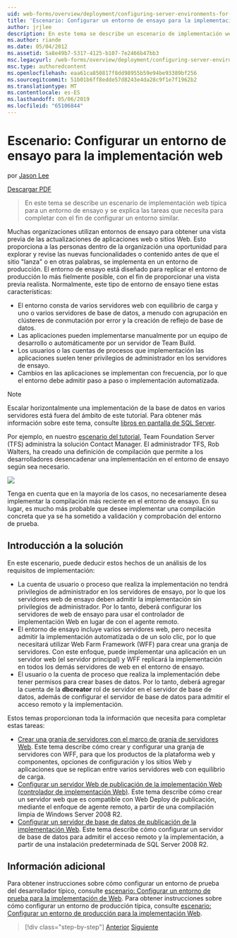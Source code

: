 ```yaml
---
uid: web-forms/overview/deployment/configuring-server-environments-for-web-deployment/scenario-configuring-a-staging-environment-for-web-deployment
title: 'Escenario: Configurar un entorno de ensayo para la implementación de Web | Microsoft Docs'
author: jrjlee
description: En este tema se describe un escenario de implementación web típica para un entorno de ensayo y se explica las tareas que necesita para completar con el fin de configurar un entorno similar...
ms.author: riande
ms.date: 05/04/2012
ms.assetid: 5a8e49b7-5317-4125-b107-7e2466b47bb3
msc.legacyurl: /web-forms/overview/deployment/configuring-server-environments-for-web-deployment/scenario-configuring-a-staging-environment-for-web-deployment
msc.type: authoredcontent
ms.openlocfilehash: eaa61ca850817f8dd98955b59e94be93389bf256
ms.sourcegitcommit: 51b01b6ff8edde57d8243e4da28c9f1e7f1962b2
ms.translationtype: MT
ms.contentlocale: es-ES
ms.lasthandoff: 05/06/2019
ms.locfileid: "65106844"
---
```

# <a name="scenario-configuring-a-staging-environment-for-web-deployment"></a>Escenario: Configurar un entorno de ensayo para la implementación web

por [Jason Lee](https://github.com/jrjlee)

[Descargar PDF](https://msdnshared.blob.core.windows.net/media/MSDNBlogsFS/prod.evol.blogs.msdn.com/CommunityServer.Blogs.Components.WeblogFiles/00/00/00/63/56/8130.DeployingWebAppsInEnterpriseScenarios.pdf)

> En este tema se describe un escenario de implementación web típica para un entorno de ensayo y se explica las tareas que necesita para completar con el fin de configurar un entorno similar.

Muchas organizaciones utilizan entornos de ensayo para obtener una vista previa de las actualizaciones de aplicaciones web o sitios Web. Esto proporciona a las personas dentro de la organización una oportunidad para explorar y revise las nuevas funcionalidades o contenido antes de que el sitio "lanza" o en otras palabras, se implementa en un entorno de producción. El entorno de ensayo está diseñado para replicar el entorno de producción lo más fielmente posible, con el fin de proporcionar una vista previa realista. Normalmente, este tipo de entorno de ensayo tiene estas características:

- El entorno consta de varios servidores web con equilibrio de carga y uno o varios servidores de base de datos, a menudo con agrupación en clústeres de conmutación por error y la creación de reflejo de base de datos.
- Las aplicaciones pueden implementarse manualmente por un equipo de desarrollo o automáticamente por un servidor de Team Build.
- Los usuarios o las cuentas de procesos que implementación las aplicaciones suelen tener privilegios de administrador en los servidores de ensayo.
- Cambios en las aplicaciones se implementan con frecuencia, por lo que el entorno debe admitir paso a paso o implementación automatizada.

> [!NOTE]
> Escalar horizontalmente una implementación de la base de datos en varios servidores está fuera del ámbito de este tutorial. Para obtener más información sobre este tema, consulte [libros en pantalla de SQL Server](https://technet.microsoft.com/library/ms130214.aspx).

Por ejemplo, en nuestro [escenario del tutorial](../deploying-web-applications-in-enterprise-scenarios/enterprise-web-deployment-scenario-overview.md), Team Foundation Server (TFS) administra la solución Contact Manager. El administrador TFS, Rob Walters, ha creado una definición de compilación que permite a los desarrolladores desencadenar una implementación en el entorno de ensayo según sea necesario.

![](scenario-configuring-a-staging-environment-for-web-deployment/_static/image1.png)

Tenga en cuenta que en la mayoría de los casos, no necesariamente desea implementar la compilación más reciente en el entorno de ensayo. En su lugar, es mucho más probable que desee implementar una compilación concreta que ya se ha sometido a validación y comprobación del entorno de prueba.

## <a name="solution-overview"></a>Introducción a la solución

En este escenario, puede deducir estos hechos de un análisis de los requisitos de implementación:

- La cuenta de usuario o proceso que realiza la implementación no tendrá privilegios de administrador en los servidores de ensayo, por lo que los servidores web de ensayo deben admitir la implementación sin privilegios de administrador. Por lo tanto, deberá configurar los servidores de web de ensayo para usar el controlador de implementación Web en lugar de con el agente remoto.
- El entorno de ensayo incluye varios servidores web, pero necesita admitir la implementación automatizada o de un solo clic, por lo que necesitará utilizar Web Farm Framework (WFF) para crear una granja de servidores. Con este enfoque, puede implementar una aplicación en un servidor web (el servidor principal) y WFF replicará la implementación en todos los demás servidores de web en el entorno de ensayo.
- El usuario o la cuenta de proceso que realiza la implementación debe tener permisos para crear bases de datos. Por lo tanto, deberá agregar la cuenta de la **dbcreator** rol de servidor en el servidor de base de datos, además de configurar el servidor de base de datos para admitir el acceso remoto y la implementación.

Estos temas proporcionan toda la información que necesita para completar estas tareas:

- [Crear una granja de servidores con el marco de granja de servidores Web](creating-a-server-farm-with-the-web-farm-framework.md). Este tema describe cómo crear y configurar una granja de servidores con WFF, para que los productos de la plataforma web y componentes, opciones de configuración y los sitios Web y aplicaciones que se replican entre varios servidores web con equilibrio de carga.
- [Configurar un servidor Web de publicación de la implementación Web (controlador de implementación Web)](configuring-a-web-server-for-web-deploy-publishing-web-deploy-handler.md). Este tema describe cómo crear un servidor web que es compatible con Web Deploy de publicación, mediante el enfoque de agente remoto, a partir de una compilación limpia de Windows Server 2008 R2.
- [Configurar un servidor de base de datos de publicación de la implementación Web](configuring-a-database-server-for-web-deploy-publishing.md). Este tema describe cómo configurar un servidor de base de datos para admitir el acceso remoto y la implementación, a partir de una instalación predeterminada de SQL Server 2008 R2.

## <a name="further-reading"></a>Información adicional

Para obtener instrucciones sobre cómo configurar un entorno de prueba del desarrollador típico, consulte [escenario: Configurar un entorno de prueba para la implementación de Web](scenario-configuring-a-test-environment-for-web-deployment.md). Para obtener instrucciones sobre cómo configurar un entorno de producción típica, consulte [escenario: Configurar un entorno de producción para la implementación Web](scenario-configuring-a-production-environment-for-web-deployment.md).

> [!div class="step-by-step"]
> [Anterior](scenario-configuring-a-test-environment-for-web-deployment.md)
> [Siguiente](scenario-configuring-a-production-environment-for-web-deployment.md)
